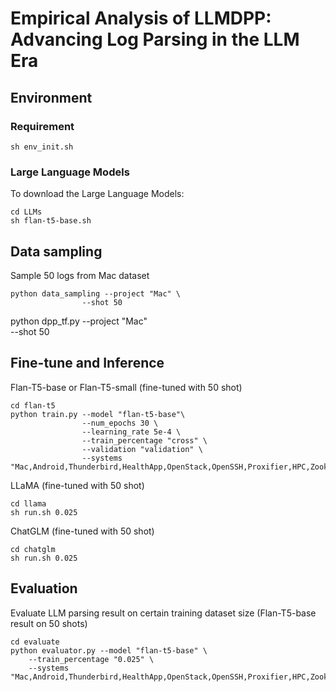 # Empirical Analysis of LLMDPP: Advancing Log Parsing in the LLM Era




## Environment 
### Requirement
```shell
sh env_init.sh
```

### Large Language Models

To download the Large Language Models:
```shell
cd LLMs
sh flan-t5-base.sh
```


## Data sampling

Sample 50 logs from Mac dataset
```shell
python data_sampling --project "Mac" \
                --shot 50
```
python dpp_tf.py --project "Mac" \
                --shot 50

## Fine-tune and Inference

Flan-T5-base or Flan-T5-small (fine-tuned with 50 shot)
```shell
cd flan-t5
python train.py --model "flan-t5-base"\
                --num_epochs 30 \
                --learning_rate 5e-4 \
                --train_percentage "cross" \
                --validation "validation" \
                --systems "Mac,Android,Thunderbird,HealthApp,OpenStack,OpenSSH,Proxifier,HPC,Zookeeper,Hadoop,Linux,HDFS,BGL,Windows,Apache,Spark"
```

LLaMA (fine-tuned with 50 shot)
```shell
cd llama
sh run.sh 0.025
```

ChatGLM (fine-tuned with 50 shot)
```shell
cd chatglm
sh run.sh 0.025
```

## Evaluation

Evaluate LLM parsing result on certain training dataset size (Flan-T5-base result on 50 shots)
```shell
cd evaluate
python evaluator.py --model "flan-t5-base" \
    --train_percentage "0.025" \
    --systems "Mac,Android,Thunderbird,HealthApp,OpenStack,OpenSSH,Proxifier,HPC,Zookeeper,Hadoop,Linux,HDFS,BGL,Windows,Apache,Spark" 
```


